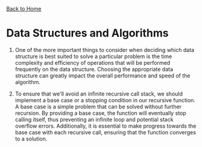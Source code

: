 [Back to Home](../README.md)
# Data Structures and Algorithms

1. One of the more important things to consider when deciding which data structure is best suited to solve a particular problem is the time complexity and efficiency of operations that will be performed frequently on the data structure. Choosing the appropriate data structure can greatly impact the overall performance and speed of the algorithm.

2. To ensure that we'll avoid an infinite recursive call stack, we should implement a base case or a stopping condition in our recursive function. A base case is a simple problem that can be solved without further recursion. By providing a base case, the function will eventually stop calling itself, thus preventing an infinite loop and potential stack overflow errors. Additionally, it is essential to make progress towards the base case with each recursive call, ensuring that the function converges to a solution.